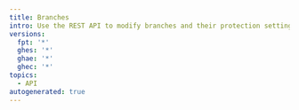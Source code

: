 ```yaml
---
title: Branches
intro: Use the REST API to modify branches and their protection settings.
versions:
  fpt: '*'
  ghes: '*'
  ghae: '*'
  ghec: '*'
topics:
  - API
autogenerated: true
---
```




<!-- Content after this section is automatically generated -->
